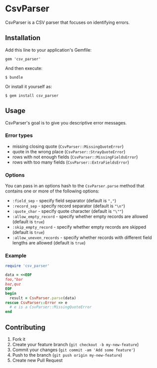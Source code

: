 # CsvParser

CsvParser is a CSV parser that focuses on identifying errors.

## Installation

Add this line to your application's Gemfile:

    gem 'csv_parser'

And then execute:

    $ bundle

Or install it yourself as:

    $ gem install csv_parser

## Usage

CsvParser's goal is to give you descriptive error messages.

### Error types

* missing closing quote (`CsvParser::MissingQuoteError`)
* quote in the wrong place (`CsvParser::StrayQuoteError`)
* rows with not enough fields (`CsvParser::MissingFieldsError`)
* rows with too many fields (`CsvParser::ExtraFieldsError`)

### Options

You can pass in an options hash to the `CsvParser.parse` method
that contains one or more of the following options:

* `:field_sep` - specify field separator (default is `","`)
* `:record_sep` - specify record separator (default is `"\n"`)
* `:quote_char` - specify quote character (default is `"\""`)
* `:allow_empty_record` - specify whether empty records are allowed (default is `true`)
* `:skip_empty_record` - specify whether empty records are skipped (default is `true`)
* `:allow_uneven_records` - specify whether records with different field lengths are allowed (default is `true`)

### Example

```ruby
require 'csv_parser'

data = <<EOF
foo,"bar
baz,quz
EOF
begin
  result = CsvParser.parse(data)
rescue CsvParser::Error => e
  # e is a CsvParser::MissingQuoteError
end
```

## Contributing

1. Fork it
2. Create your feature branch (`git checkout -b my-new-feature`)
3. Commit your changes (`git commit -am 'Add some feature'`)
4. Push to the branch (`git push origin my-new-feature`)
5. Create new Pull Request
